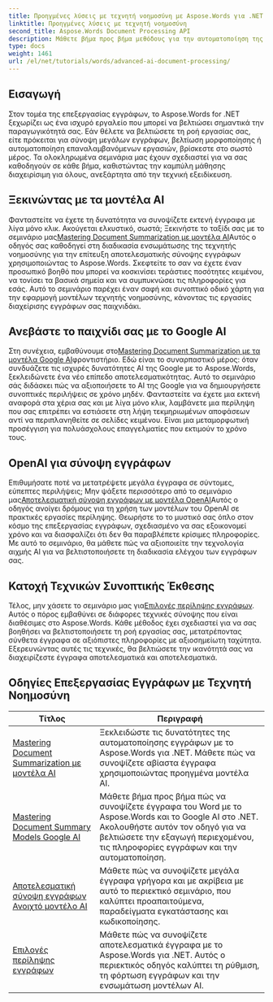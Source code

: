 ```yaml
---
title: Προηγμένες λύσεις με τεχνητή νοημοσύνη με Aspose.Words για .NET
linktitle: Προηγμένες λύσεις με τεχνητή νοημοσύνη
second_title: Aspose.Words Document Processing API
description: Μάθετε βήμα προς βήμα μεθόδους για την αυτοματοποίηση της δημιουργίας, του χειρισμού και της ανάλυσης εγγράφων με γνώσεις και δυνατότητες επεξεργασίας που βασίζονται στο AI.
type: docs
weight: 1461
url: /el/net/tutorials/words/advanced-ai-document-processing/
---
```

## Εισαγωγή

Στον τομέα της επεξεργασίας εγγράφων, το Aspose.Words for .NET ξεχωρίζει ως ένα ισχυρό εργαλείο που μπορεί να βελτιώσει σημαντικά την παραγωγικότητά σας. Εάν θέλετε να βελτιώσετε τη ροή εργασίας σας, είτε πρόκειται για σύνοψη μεγάλων εγγράφων, βελτίωση μορφοποίησης ή αυτοματοποίηση επαναλαμβανόμενων εργασιών, βρίσκεστε στο σωστό μέρος. Τα ολοκληρωμένα σεμινάρια μας έχουν σχεδιαστεί για να σας καθοδηγούν σε κάθε βήμα, καθιστώντας την καμπύλη μάθησης διαχειρίσιμη για όλους, ανεξάρτητα από την τεχνική εξειδίκευση.

## Ξεκινώντας με τα μοντέλα AI

 Φανταστείτε να έχετε τη δυνατότητα να συνοψίζετε εκτενή έγγραφα με λίγα μόνο κλικ. Ακούγεται ελκυστικό, σωστά; Ξεκινήστε το ταξίδι σας με το σεμινάριο μας[Mastering Document Summarization με μοντέλα AI](./mastering-document-summarization-ai-model/)Αυτός ο οδηγός σας καθοδηγεί στη διαδικασία ενσωμάτωσης της τεχνητής νοημοσύνης για την επίτευξη αποτελεσματικής σύνοψης εγγράφων χρησιμοποιώντας το Aspose.Words. Σκεφτείτε το σαν να έχετε έναν προσωπικό βοηθό που μπορεί να κοσκινίσει τεράστιες ποσότητες κειμένου, να τονίσει τα βασικά σημεία και να συμπυκνώσει τις πληροφορίες για εσάς. Αυτό το σεμινάριο παρέχει έναν σαφή και συνοπτικό οδικό χάρτη για την εφαρμογή μοντέλων τεχνητής νοημοσύνης, κάνοντας τις εργασίες διαχείρισης εγγράφων σας παιχνιδάκι.

## Ανεβάστε το παιχνίδι σας με το Google AI

 Στη συνέχεια, εμβαθύνουμε στο[Mastering Document Summarization με τα μοντέλα Google AI](./mastering-document-summarization-google-ai-model/)φροντιστήριο. Εδώ είναι το συναρπαστικό μέρος: όταν συνδυάζετε τις ισχυρές δυνατότητες AI της Google με το Aspose.Words, ξεκλειδώνετε ένα νέο επίπεδο αποτελεσματικότητας. Αυτό το σεμινάριο σάς διδάσκει πώς να αξιοποιήσετε το AI της Google για να δημιουργήσετε συνοπτικές περιλήψεις σε χρόνο μηδέν. Φανταστείτε να έχετε μια εκτενή αναφορά στα χέρια σας και με λίγα μόνο κλικ, λαμβάνετε μια περίληψη που σας επιτρέπει να εστιάσετε στη λήψη τεκμηριωμένων αποφάσεων αντί να περιπλανηθείτε σε σελίδες κειμένου. Είναι μια μεταμορφωτική προσέγγιση για πολυάσχολους επαγγελματίες που εκτιμούν το χρόνο τους.

## OpenAI για σύνοψη εγγράφων

 Επιθυμήσατε ποτέ να μετατρέψετε μεγάλα έγγραφα σε σύντομες, εύπεπτες περιλήψεις; Μην ψάξετε περισσότερο από το σεμινάριο μας[Αποτελεσματική σύνοψη εγγράφων με μοντέλα OpenAI](./efficient-document-summarization-openai-model/)Αυτός ο οδηγός ανοίγει δρόμους για τη χρήση των μοντέλων του OpenAI σε πρακτικές εργασίες περίληψης. Θεωρήστε το το μυστικό σας όπλο στον κόσμο της επεξεργασίας εγγράφων, σχεδιασμένο να σας εξοικονομεί χρόνο και να διασφαλίζει ότι δεν θα παραβλέπετε κρίσιμες πληροφορίες. Με αυτό το σεμινάριο, θα μάθετε πώς να αξιοποιείτε την τεχνολογία αιχμής AI για να βελτιστοποιήσετε τη διαδικασία ελέγχου των εγγράφων σας.

## Κατοχή Τεχνικών Συνοπτικής Έκθεσης

 Τέλος, μην χάσετε το σεμινάριο μας για[Επιλογές περίληψης εγγράφων](./summarize-documents-options/). Αυτός ο πόρος εμβαθύνει σε διάφορες τεχνικές σύνοψης που είναι διαθέσιμες στο Aspose.Words. Κάθε μέθοδος έχει σχεδιαστεί για να σας βοηθήσει να βελτιστοποιήσετε τη ροή εργασίας σας, μετατρέποντας σύνθετα έγγραφα σε αξιόπιστες πληροφορίες με αξιοσημείωτη ταχύτητα. Εξερευνώντας αυτές τις τεχνικές, θα βελτιώσετε την ικανότητά σας να διαχειρίζεστε έγγραφα αποτελεσματικά και αποτελεσματικά.

 ## Οδηγίες Επεξεργασίας Εγγράφων με Τεχνητή Νοημοσύνη
| Τίτλος | Περιγραφή |
| --- | --- |
| [Mastering Document Summarization με μοντέλα AI](./mastering-document-summarization-ai-model/) | Ξεκλειδώστε τις δυνατότητες της αυτοματοποίησης εγγράφων με το Aspose.Words για .NET. Μάθετε πώς να συνοψίζετε αβίαστα έγγραφα χρησιμοποιώντας προηγμένα μοντέλα AI. |
| [Mastering Document Summary Models Google AI](./mastering-document-summarization-google-ai-model/) | Μάθετε βήμα προς βήμα πώς να συνοψίζετε έγγραφα του Word με το Aspose.Words και το Google AI στο .NET. Ακολουθήστε αυτόν τον οδηγό για να βελτιώσετε την εξαγωγή περιεχομένου, τις πληροφορίες εγγράφων και την αυτοματοποίηση. |
| [Αποτελεσματική σύνοψη εγγράφων Ανοιχτό μοντέλο AI](./efficient-document-summarization-openai-model/) | Μάθετε πώς να συνοψίζετε μεγάλα έγγραφα γρήγορα και με ακρίβεια με αυτό το περιεκτικό σεμινάριο, που καλύπτει προαπαιτούμενα, παραδείγματα εγκατάστασης και κωδικοποίησης. |
| [Επιλογές περίληψης εγγράφων](./summarize-documents-options/) | Μάθετε πώς να συνοψίζετε αποτελεσματικά έγγραφα με το Aspose.Words για .NET. Αυτός ο περιεκτικός οδηγός καλύπτει τη ρύθμιση, τη φόρτωση εγγράφων και την ενσωμάτωση μοντέλων AI. |